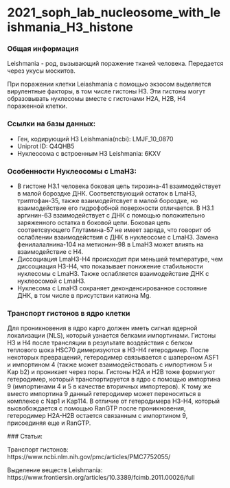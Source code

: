 # 2021_soph_lab_nucleosome_with_leishmania_H3_histone
### Общая информация
<p> Leishmania - род, вызывающий поражение тканей человека. Передается через укусы москитов.<br>
<p> При поражении клетки Leiashmania с помощью экзосом выделяется вирулентные факторы, в том числе гистоны H3. Эти гистоны могут образовывать нуклесомы вместе с гистонами H2A, H2B, H4 пораженной клетки.</p>

### Ссылки на базы данных:
  <ul>
    <li> Ген, кодирующий H3 Leishmania(ncbi): LMJF_10_0870 <br>
    <li> Uniprot ID: Q4QHB5 <br>
    <li> Нуклеосома с встроенным H3 Leishmania: 6KXV <br>
  </ul>

### Особенности Нуклеосомы с LmaH3:
  <ul>
    <li> В гистоне H3.1 человека боковая цепь тирозина-41 взаимодействует в малой бороздке ДНК. Соответствующий остаток в LmaH3, триптофан-35, также взаимодейтсвует в малой бороздке, но взаимодействие его гидрофобной поверхности отличается. В H3.1 аргинин-63 взаимодействует с ДНК с помощью положительно заряженного остатка в боковой цепи. Боковая цепь соответсвующего Глутамина-57 не имеет заряда, что говорит об ослаблении взаимодействия с ДНК в нуклеосоме с LmaH3. Замена фенилалалнина-104 на метионин-98 в LmaH3 может влиять на взаимодействие с H4.<br>
    <li> Диссоциация LmaH3-H4 происходит при меньшей температуре, чем диссоциация H3-H4, что показывает понижение стабильности нуклесомы с LmaH3. Также ослабляется взаимодействие ДНК с нуклеосомой с LmaH3.<br>
    <li> Нуклесома с LmaH3 сохраняет деконденсированное состояние ДНК, в том числе в присутствии катиона Mg.<br>
  </ul>

### Транспорт гистонов в ядро клетки
<p>Для проникновения в ядро карго должен иметь сигнал ядерной локализации (NLS), который узнается белками импортинами. Гистоны Н3 и Н4 после трансляции в результате воздействия с белком теплового шока HSC70 димеризуются в Н3-Н4 гетеродимер. После некоторых превращений, гетеродимер связывается с шапероном ASF1 и импортином 4 (также может взаимодействовать с импортином 5 и Kap b2) и проникает через поры. Гистоны Н2А и Н2В тоже формигуют гетеродимер, который транспортируется в ядро с помощью импортина 9 (импортинами 4 и 5 в качестве вторичных импортеров). К тому же вместо импортина 9 данный гетеродимер может переноситься в комплексе с Nap1 и Kap114. В отличие от гетеродимера Н3-Н4, который высвобождается с помощью RanGTP после проникновения, гетеродимер Н2А-Н2В остается связанным с импортином 9, присоединяя еще и RanGTP.</p>
### Статьи:
<p></p>
<p>Транспорт гистонов: https://www.ncbi.nlm.nih.gov/pmc/articles/PMC7752055/</p>
<p>Выделение веществ Leishmania: https://www.frontiersin.org/articles/10.3389/fcimb.2011.00026/full
